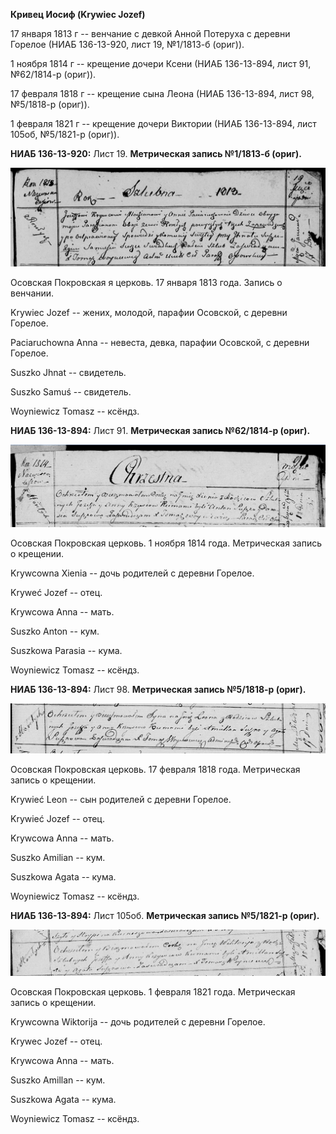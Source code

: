 **Кривец Иосиф (Krywiec Jozef)**

17 января 1813 г -- венчание с девкой Анной Потеруха с деревни Горелое
(НИАБ 136-13-920, лист 19, №1/1813-б (ориг)).

1 ноября 1814 г -- крещение дочери Ксени (НИАБ 136-13-894, лист 91,
№62/1814-р (ориг)).

17 февраля 1818 г -- крещение сына Леона (НИАБ 136-13-894, лист 98,
№5/1818-р (ориг)).

1 февраля 1821 г -- крещение дочери Виктории (НИАБ 136-13-894, лист
105об, №5/1821-р (ориг)).

**НИАБ 136-13-920:** Лист 19. **Метрическая запись №1/1813-б (ориг).**

![](./media/64dc7966b69dc91c16adf54e4b92047b1955252b.png)

Осовская Покровская я церковь. 17 января 1813 года. Запись о венчании.

Krywiec Jozef -- жених, молодой, парафии Осовской, с деревни Горелое.

Paciaruchowna Anna -- невеста, девка, парафии Осовской, с деревни
Горелое.

Suszko Jhnat -- свидетель.

Suszko Samuś -- свидетель.

Woyniewicz Tomasz -- ксёндз.

**НИАБ 136-13-894:** Лист 91. **Метрическая запись №62/1814-р (ориг).**

![](./media/675fc08cc1069c4e2147573a90909a295b613865.png)

Осовская Покровская церковь. 1 ноября 1814 года. Метрическая запись о
крещении.

Krywcowna Xienia -- дочь родителей с деревни Горелое.

Kryweć Jozef -- отец.

Krywcowa Anna -- мать.

Suszko Anton -- кум.

Suszkowa Parasia -- кума.

Woyniewicz Tomasz -- ксёндз.

**НИАБ 136-13-894:** Лист 98. **Метрическая запись №5/1818-р (ориг).**

![](./media/f74008e48cf9fba6eeb910555e9fdf1452bccae0.png)

Осовская Покровская церковь. 17 февраля 1818 года. Метрическая запись о
крещении.

Krywieć Leon -- сын родителей с деревни Горелое.

Krywieć Jozef -- отец.

Krywcowa Anna -- мать.

Suszko Amilian -- кум.

Suszkowa Agata -- кума.

Woyniewicz Tomasz -- ксёндз.

**НИАБ 136-13-894:** Лист 105об. **Метрическая запись №5/1821-р
(ориг).**

![](./media/2caa7c418ac0aa8bb62f73dfba70ea4b5c700dd1.png)

Осовская Покровская церковь. 1 февраля 1821 года. Метрическая запись о
крещении.

Krywcowna Wiktorija -- дочь родителей с деревни Горелое.

Krywec Jozef -- отец.

Krywcowa Anna -- мать.

Suszko Amillan -- кум.

Suszkowa Agata -- кума.

Woyniewicz Tomasz -- ксёндз.
